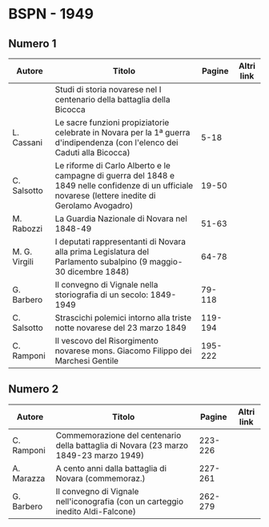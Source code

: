# BSPN - 1949

## Numero 1

| Autore        | Titolo                                                                                                                                               | Pagine  | Altri link |
|---------------|------------------------------------------------------------------------------------------------------------------------------------------------------|---------|------------|
|               | Studi di storia novarese nel I centenario della battaglia della Bicocca                                                                              |         |            |
| L. Cassani    | Le sacre funzioni propiziatorie celebrate in Novara per la 1ª guerra d'indipendenza (con l'elenco dei Caduti alla Bicocca)                           | 5-18    |            |
| C. Salsotto   | Le riforme di Carlo Alberto e le campagne di guerra del 1848 e 1849 nelle confidenze di un ufficiale novarese (lettere inedite di Gerolamo Avogadro) | 19-50   |            |
| M. Rabozzi    | La Guardia Nazionale di Novara nel 1848-49                                                                                                           | 51-63   |            |
| M. G. Virgili | I deputati rappresentanti di Novara alla prima Legislatura del Parlamento subalpino (9 maggio-30 dicembre 1848)                                      | 64-78   |            |
| G. Barbero    | Il convegno di Vignale nella storiografia di un secolo: 1849-1949                                                                                    | 79-118  |            |
| C. Salsotto   | Strascichi polemici intorno alla triste notte novarese del 23 marzo 1849                                                                             | 119-194 |            |
| C. Ramponi    | Il vescovo del Risorgimento novarese mons. Giacomo Filippo dei Marchesi Gentile                                                                      | 195-222 |            |

## Numero 2

| Autore     | Titolo                                                                                | Pagine  | Altri link |
|------------|---------------------------------------------------------------------------------------|---------|------------|
| C. Ramponi | Commemorazione del centenario della battaglia di Novara (23 marzo 1849-23 marzo 1949) | 223-226 |            |
| A. Marazza | A cento anni dalla battaglia di Novara (commemoraz.)                                  | 227-261 |            |
| G. Barbero | Il convegno di Vignale nell'iconografia (con un carteggio inedito Aldi-Falcone)       | 262-279 |            |
